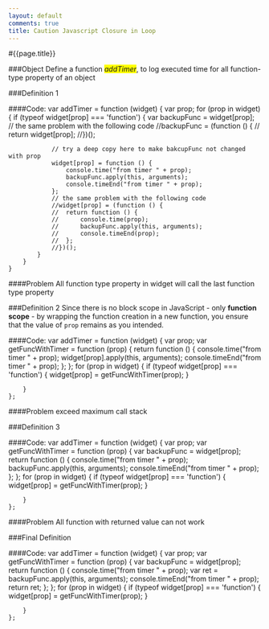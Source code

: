 ```yaml
---
layout: default
comments: true
title: Caution Javascript Closure in Loop
---
```


#{{page.title}}

###Object
Define a function <span style="background-color:yellow;">_addTimer_</span>, to log executed time for all function-type property of an object

###Definition 1

####Code:
	var addTimer = function (widget) {
		var prop;
		for (prop in widget) {
			if (typeof widget[prop] === 'function') {
				var backupFunc = widget[prop];
				// the same problem with the following code
				//backupFunc = (function () {
				//	return widget[prop];
				//})();
				
				// try a deep copy here to make bakcupFunc not changed with prop
				widget[prop] = function () {
					console.time("from timer " + prop);
					backupFunc.apply(this, arguments);
					console.timeEnd("from timer " + prop);
				};
				// the same problem with the following code
				//widget[prop] = (function () {
				//	return function () {
				//		console.time(prop);
				//		backupFunc.apply(this, arguments);
				//		console.timeEnd(prop);
				//	};
				//})();
			}
		}
	}
	
####Problem
All function type property in widget will call the last function type property

###Definition 2
Since there is no block scope in JavaScript - only **function scope** - by wrapping the function creation in a new function, you ensure that the value of `prop` remains as you intended.

####Code:
    var addTimer = function (widget) {
        var prop;
        var getFuncWithTimer = function (prop) {
            return function () {
                console.time("from timer " + prop);
                widget[prop].apply(this, arguments);
                console.timeEnd("from timer " + prop);
            };
        };
        for (prop in widget) {
            if (typeof widget[prop] === 'function') {
                widget[prop] = getFuncWithTimer(prop);
            }

        }
    };
    
####Problem
exceed maximum call stack

###Definition 3

####Code:
    var addTimer = function (widget) {
        var prop;
        var getFuncWithTimer = function (prop) {
			var backupFunc = widget[prop];
            return function () {
                console.time("from timer " + prop);
                backupFunc.apply(this, arguments);
                console.timeEnd("from timer " + prop);
            };
        };
        for (prop in widget) {
            if (typeof widget[prop] === 'function') {
                widget[prop] = getFuncWithTimer(prop);
            }

        }
    };
    
####Problem
All function with returned value can not work

###Final Definition

####Code:
    var addTimer = function (widget) {
        var prop;
        var getFuncWithTimer = function (prop) {
			var backupFunc = widget[prop];
            return function () {
                console.time("from timer " + prop);
                var ret = backupFunc.apply(this, arguments);
                console.timeEnd("from timer " + prop);
				return ret;
            };
        };
        for (prop in widget) {
            if (typeof widget[prop] === 'function') {
                widget[prop] = getFuncWithTimer(prop);
            }

        }
    };